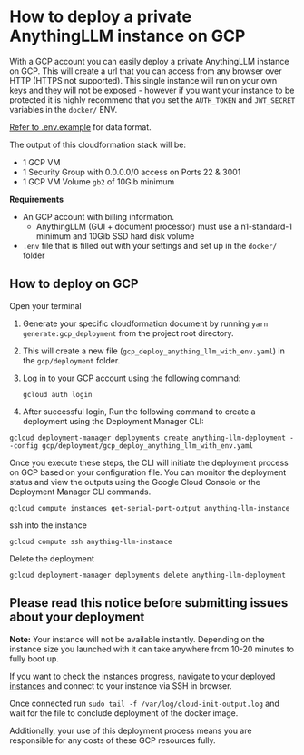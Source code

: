 # How to deploy a private AnythingLLM instance on GCP

With a GCP account you can easily deploy a private AnythingLLM instance on GCP. This will create a url that you can access from any browser over HTTP (HTTPS not supported). This single instance will run on your own keys and they will not be exposed - however if you want your instance to be protected it is highly recommend that you set the `AUTH_TOKEN` and `JWT_SECRET` variables in the `docker/` ENV.

[Refer to .env.example](../../docker/HOW_TO_USE_DOCKER.md) for data format.

The output of this cloudformation stack will be:
- 1 GCP VM
- 1 Security Group with 0.0.0.0/0 access on Ports 22 & 3001
- 1 GCP VM Volume `gb2` of 10Gib minimum

**Requirements**
- An GCP account with billing information.
  - AnythingLLM (GUI + document processor) must use a n1-standard-1 minimum and 10Gib SSD hard disk volume
- `.env` file that is filled out with your settings and set up in the `docker/` folder

## How to deploy on GCP
Open your terminal
1. Generate your specific cloudformation document by running `yarn generate:gcp_deployment` from the project root directory.
2. This will create a new file (`gcp_deploy_anything_llm_with_env.yaml`) in the `gcp/deployment` folder.
3. Log in to your GCP account using the following command:
    ```
    gcloud auth login 
    ```

4. After successful login, Run the following command to create a deployment using the Deployment Manager CLI:

  ``` 
  gcloud deployment-manager deployments create anything-llm-deployment --config gcp/deployment/gcp_deploy_anything_llm_with_env.yaml
```

Once you execute these steps, the CLI will initiate the deployment process on GCP based on your configuration file. You can monitor the deployment status and view the outputs using the Google Cloud Console or the Deployment Manager CLI commands.

```
gcloud compute instances get-serial-port-output anything-llm-instance 
```

ssh into the instance

```
gcloud compute ssh anything-llm-instance 
```

Delete the deployment
```
gcloud deployment-manager deployments delete anything-llm-deployment 
```

## Please read this notice before submitting issues about your deployment

**Note:** 
Your instance will not be available instantly. Depending on the instance size you launched with it can take anywhere from 10-20 minutes to fully boot up.

If you want to check the instances progress, navigate to [your deployed instances](https://console.cloud.google.com/compute/instances) and connect to your instance via SSH in browser.

Once connected run `sudo tail -f /var/log/cloud-init-output.log` and wait for the file to conclude deployment of the docker image.


Additionally, your use of this deployment process means you are responsible for any costs of these GCP resources fully.
